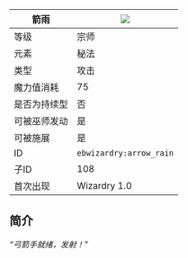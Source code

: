 | 箭雨 |![](https://github.com/Electroblob77/Wizardry/blob/1.12.2/src/main/resources/assets/ebwizardry/textures/spells/arrow_rain.png)|
|---|---|
| 等级 | 宗师 |
| 元素 | 秘法 |
| 类型 | 攻击 |
| 魔力值消耗 | 75 |
| 是否为持续型 | 否 |
| 可被巫师发动 | 是 |
| 可被施展 | 是 |
| ID | `ebwizardry:arrow_rain` |
| 子ID | 108 |
| 首次出现 | Wizardry 1.0 |
## 简介
_“弓箭手就绪，发射！”_
